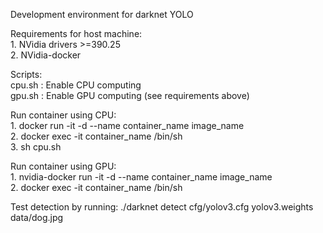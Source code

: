 Development environment for darknet YOLO

Requirements for host machine:  
    1. NVidia drivers >=390.25  
    2. NVidia-docker  
  
Scripts:  
    cpu.sh : Enable CPU computing  
    gpu.sh : Enable GPU computing (see requirements above)  
  
Run container using CPU:  
    1. docker run -it -d --name container_name image_name  
    2. docker exec -it container_name /bin/sh  
    3. sh cpu.sh  
  
Run container using GPU:  
    1. nvidia-docker run -it -d --name container_name image_name  
    2. docker exec -it container_name /bin/sh  

Test detection by running: 
    ./darknet detect cfg/yolov3.cfg yolov3.weights data/dog.jpg
